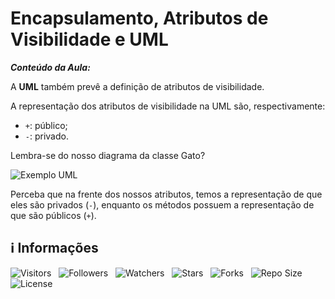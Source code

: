 <!-- Título -->
# Encapsulamento, Atributos de Visibilidade e UML

***Conteúdo da Aula:***

A **UML** também prevê a definição de atributos de visibilidade.

A representação dos atributos de visibilidade na UML são, respectivamente:

* `+`: público;
* `-`: privado.

Lembra-se do nosso diagrama da classe Gato?

![Exemplo UML](https://d2v0x26thbzlwf.cloudfront.net/prod/13/img/rId14d3szgti5.hfp.png "Exemplo de UML da classe gato")

Perceba que na frente dos nossos atributos, temos a representação de que eles são privados (`-`), enquanto os métodos possuem a representação de que são públicos (`+`).

<!-- Informações -->
## &#8505; Informações

![Visitors](https://api.visitorbadge.io/api/visitors?path=Devsgeeknerd%2Fcla-enc-atr-vis-uml-enc-log-ori-obj-com-bas&label=Visitantes&labelColor=%23700070&labelStyle=none&countColor=%23000fff&style=plastic&color=%23ffffff "Total de Visitantes")
&nbsp;
![Followers](https://img.shields.io/github/followers/Devsgeeknerd?style=p&label=Seguidores&labelColor=800080&color=000fff "Total de Seguidores")
&nbsp;
![Watchers](https://img.shields.io/github/watchers/Devsgeeknerd/cla-enc-atr-vis-uml-enc-log-ori-obj-com-bas?style=p&label=Observadores&labelColor=800080&color=000fff "Total de Observadores")
&nbsp;
![Stars](https://img.shields.io/github/stars/Devsgeeknerd/cla-enc-atr-vis-uml-enc-log-ori-obj-com-bas?style=p&label=Estrelas&labelColor=800080&color=000fff "Total de Estrelas")
&nbsp;
![Forks](https://img.shields.io/github/forks/Devsgeeknerd/cla-enc-atr-vis-uml-enc-log-ori-obj-com-bas?style=p&label=Bifurcações&labelColor=800080&color=000fff "Total de Bifurcações")
&nbsp;
![Repo Size](https://img.shields.io/github/repo-size/Devsgeeknerd/cla-enc-atr-vis-uml-enc-log-ori-obj-com-bas?style=p&label=Tamanho&labelColor=800080&color=000fff "Tamanho do Repositório")
&nbsp;
![License](https://img.shields.io/github/license/Devsgeeknerd/cla-enc-atr-vis-uml-enc-log-ori-obj-com-bas?style=p&label=Licença&labelColor=800080&color=000fff "Licença do Repositório")
